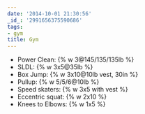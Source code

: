 ```yaml
---
date: '2014-10-01 21:30:56'
_id_: '2991656375590686'
tags:
- gym
title: Gym
---
```


- Power Clean: {% w 3@145/135/135lb %}
- SLDL: {% w 3x5@35lb %}
- Box Jump: {% w 3x10@10lb vest, 30in %}
- Pullup: {% w 5/5/6@10lb %}
- Speed skaters: {% w 3x5 with vest %}
- Eccentric squat: {% w 2x10 %}
- Knees to Elbows: {% w 1x5 %}
